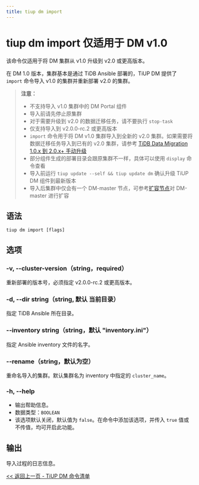 ```yaml
---
title: tiup dm import
---
```


# tiup dm import <span class="version-mark">仅适用于 DM v1.0</span>

<Note>
该命令仅适用于将 DM 集群从 v1.0 升级到 v2.0 或更高版本。
</Note>

在 DM 1.0 版本，集群基本是通过 TiDB Ansible 部署的，TiUP DM 提供了 `import` 命令导入 v1.0 的集群并重新部署 v2.0 的集群。

> **注意：**
>
> - 不支持导入 v1.0 集群中的 DM Portal 组件
> - 导入前请先停止原集群
> - 对于需要升级到 v2.0 的数据迁移任务，请不要执行 `stop-task`
> - 仅支持导入到 v2.0.0-rc.2 或更高版本
> - `import` 命令用于将 DM v1.0 集群导入到全新的 v2.0 集群。如果需要将数据迁移任务导入到已有的 v2.0 集群，请参考 [TiDB Data Migration 1.0.x 到 2.0.x+ 手动升级](https://docs.pingcap.com/zh/tidb-data-migration/stable/manually-upgrade-dm-1.0-to-2.0)
> - 部分组件生成的部署目录会跟原集群不一样，具体可以使用 `display` 命令查看
> - 导入前运行 `tiup update --self && tiup update dm` 确认升级 TiUP DM 组件到最新版本
> - 导入后集群中仅会有一个 DM-master 节点，可参考[扩容节点](/tiup/tiup-component-dm-scale-out.md)对 DM-master 进行扩容

## 语法

```shell
tiup dm import [flags]
```

## 选项

### -v, --cluster-version（string，required）

重新部署的版本号，必须指定 v2.0.0-rc.2 或更高版本。

### -d, --dir string（string, 默认 当前目录）

指定 TiDB Ansible 所在目录。

### --inventory string（string，默认 "inventory.ini"）

指定 Ansible inventory 文件的名字。

### --rename（string，默认为空）

重命名导入的集群。默认集群名为 inventory 中指定的 `cluster_name`。

### -h, --help

- 输出帮助信息。
- 数据类型：`BOOLEAN`
- 该选项默认关闭，默认值为 `false`。在命令中添加该选项，并传入 `true` 值或不传值，均可开启此功能。

## 输出

导入过程的日志信息。

[<< 返回上一页 - TiUP DM 命令清单](/tiup/tiup-component-dm.md#命令清单)
